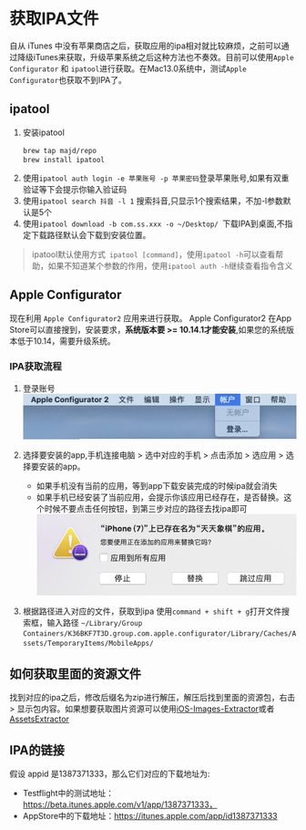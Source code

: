 # 获取IPA文件
自从 iTunes 中没有苹果商店之后，获取应用的ipa相对就比较麻烦，之前可以通过降级iTunes来获取，升级苹果系统之后这种方法也不奏效。目前可以使用`Apple Configurator` 和 `ipatool`进行获取。在Mac13.0系统中，测试`Apple Configurator`也获取不到IPA了。

## ipatool
1. 安装ipatool
   ```shell
   brew tap majd/repo
   brew install ipatool
   ```
2. 使用`ipatool auth login -e 苹果账号 -p 苹果密码`登录苹果账号,如果有双重验证等下会提示你输入验证码
3. 使用`ipatool search 抖音 -l 1` 搜索抖音,只显示1个搜索结果，不加-l参数默认是5个
4. 使用`ipatool download -b com.ss.xxx -o ~/Desktop/ `下载IPA到桌面,不指定下载路径默认会下载到安装位置。

>ipatool默认使用方式` ipatool [command]`，使用`ipatool -h`可以查看帮助，如果不知道某个参数的作用，使用`ipatool auth -h`继续查看指令含义


## Apple Configurator
现在利用 `Apple Configurator2` 应用来进行获取。
Apple Configurator2 在App Store可以直接搜到，安装要求，**系统版本要 >= 10.14.1才能安装**,如果您的系统版本低于10.14，需要升级系统。

### IPA获取流程
1. 登录账号
![AppleConfigurator2_1](../imgs/ios_img_28.png)

2. 选择要安装的app,手机连接电脑 > 选中对应的手机 > 点击添加  > 选应用 > 选择要安装的app。
    
    * 如果手机没有当前的应用，等到app下载安装完成的时候ipa就会消失
    * 如果手机已经安装了当前应用，会提示你该应用已经存在，是否替换。这个时候不要点击任何按钮，到第三步对应的路径去找ipa即可![AppleConfigurator2_2](../imgs/ios_img_29.png)
     
3. 根据路径进入对应的文件，获取到ipa
使用`command + shift + g`打开文件搜索框，输入路径
`~/Library/Group Containers/K36BKF7T3D.group.com.apple.configurator/Library/Caches/Assets/TemporaryItems/MobileApps/`

## 如何获取里面的资源文件
找到对应的ipa之后，修改后缀名为zip进行解压，解压后找到里面的资源包，右击 > 显示包内容。如果想要获取图片资源可以使用[iOS-Images-Extractor](https://github.com/devcxm/iOS-Images-Extractor)或者[AssetsExtractor](https://github.com/pcjbird/AssetsExtractor)


## IPA的链接
假设 appid 是1387371333，那么它们对应的下载地址为:
* Testflight中的测试地址：https://beta.itunes.apple.com/v1/app/1387371333，
* AppStore中的下载地址：https://itunes.apple.com/app/id1387371333